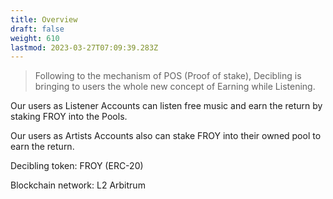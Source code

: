 ```yaml
---
title: Overview
draft: false
weight: 610
lastmod: 2023-03-27T07:09:39.283Z
---
```

> Following to the mechanism of POS (Proof of stake), Decibling is bringing to users the whole new concept of Earning while Listening.

Our users as Listener Accounts can listen free music and earn the return by staking FROY into the Pools.

Our users as Artists Accounts also can stake FROY into their owned pool to earn the return.

Decibling token:	FROY (ERC-20)

Blockchain network:	L2 Arbitrum
